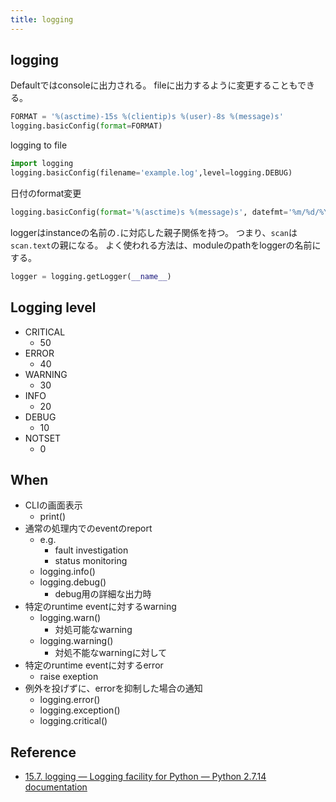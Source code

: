 ```yaml
---
title: logging
---
```


## logging
Defaultではconsoleに出力される。
fileに出力するように変更することもできる。


```python
FORMAT = '%(asctime)-15s %(clientip)s %(user)-8s %(message)s'
logging.basicConfig(format=FORMAT)
```

logging to file

```python
import logging
logging.basicConfig(filename='example.log',level=logging.DEBUG)
```

日付のformat変更

```python
logging.basicConfig(format='%(asctime)s %(message)s', datefmt='%m/%d/%Y %I:%M:%S %p')
```

loggerはinstanceの名前の`.`に対応した親子関係を持つ。
つまり、`scan`は`scan.text`の親になる。
よく使われる方法は、moduleのpathをloggerの名前にする。

```python
logger = logging.getLogger(__name__)
```

## Logging level

* CRITICAL
    * 50
* ERROR
    * 40
* WARNING
    * 30
* INFO
    * 20
* DEBUG
    * 10
* NOTSET
    * 0

## When

* CLIの画面表示
    * print()
* 通常の処理内でのeventのreport
    * e.g.
        * fault investigation
        * status monitoring
    * logging.info()
    * logging.debug()
        * debug用の詳細な出力時
* 特定のruntime eventに対するwarning
    * logging.warn()
        * 対処可能なwarning
    * logging.warning()
        * 対処不能なwarningに対して
* 特定のruntime eventに対するerror
    * raise exeption
* 例外を投げずに、errorを抑制した場合の通知
    * logging.error()
    * logging.exception()
    * logging.critical()

## Reference
* [15.7. logging — Logging facility for Python — Python 2.7.14 documentation](https://docs.python.org/2/library/logging.html)
